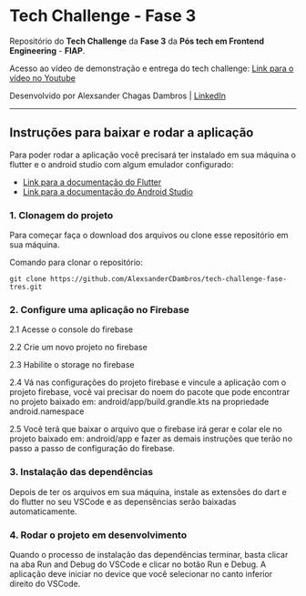# Tech Challenge - Fase 3

Repositório do **Tech Challenge** da **Fase 3** da **Pós tech em Frontend Engineering** - **FIAP**.

Acesso ao vídeo de demonstração e entrega do tech challenge: [Link para o vídeo no Youtube]()

Desenvolvido por Alexsander Chagas Dambros | [LinkedIn](https://www.linkedin.com/in/alexsandercdambros/)

---

## Instruções para baixar e rodar a aplicação

Para poder rodar a aplicação você precisará ter instalado em sua máquina o flutter e o android studio com algum emulador configurado:

- [Link para a documentação do Flutter](https://flutter.dev/?utm_source=google&utm_medium=cpc&utm_campaign=brand_sem&utm_content=latam_br&gclsrc=aw.ds&gad_source=1&gad_campaignid=13034410705&gbraid=0AAAAAC-INI_hKL_m54RpNjR5NSuy5jv13&gclid=Cj0KCQjwrojHBhDdARIsAJdEJ_ezYFHroP2C9gUDwqWEXcj4ADobwM_j9ilAFWyNYv9dacf2pD7Ed30aAmuHEALw_wcB)
- [Link para a documentação do Android Studio](https://developer.android.com/studio?hl=pt-br)

### 1. Clonagem do projeto
    
Para começar faça o download dos arquivos ou clone esse repositório em sua máquina.

Comando para clonar o repositório:
    
`git clone https://github.com/AlexsanderCDambros/tech-challenge-fase-tres.git`

### 2. Configure uma aplicação no Firebase
    
2.1 Acesse o console do firebase 

2.2 Crie um novo projeto no firebase

2.3 Habilite o storage no firebase

2.4 Vá nas configurações do projeto firebase e vincule a aplicação com o projeto firebase, você vai precisar do noem do pacote que pode encontrar no projeto baixado em: android/app/build.grandle.kts na propriedade android.namespace

2.5 Você terá que baixar o arquivo que o firebase irá gerar e colar ele no projeto baixado em: android/app e fazer as demais instruções que terão no passo a passo de configuração do firebase.

### 3. Instalação das dependências 

Depois de ter os arquivos em sua máquina, instale as extensões do dart e do flutter no seu VSCode e as depensências serão baixadas automaticamente.


### 4. Rodar o projeto em desenvolvimento

Quando o processo de instalação das dependências terminar, basta clicar na aba Run and Debug do VSCode e clicar no botão Run e Debug. 
A aplicação deve iniciar no device que você selecionar no canto inferior direito do VSCode.
